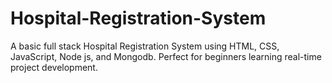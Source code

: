 # Hospital-Registration-System
A basic full stack Hospital Registration System using HTML, CSS, JavaScript, Node js, and Mongodb. Perfect for beginners learning real-time project development.
